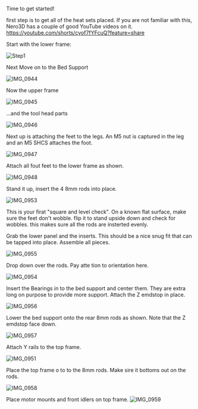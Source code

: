 Time to get started! 

first step is to get all of the heat sets placed.  If you are not familiar with this, Nero3D has a couple of good YouTube videos on it. 
https://youtube.com/shorts/cyof7fYFcuQ?feature=share


Start with the lower frame:

![Step1](https://github.com/FHOGPHIL/Rook_Fabreeko/assets/69829255/ac8cb1ab-2427-40d4-b1e9-deb90d0f06e8)


Next Move on to the Bed Support

![IMG_0944](https://github.com/FHOGPHIL/Rook_Fabreeko/assets/69829255/640278dc-e704-4322-8d72-15dd508da210)


Now the upper frame

![IMG_0945](https://github.com/FHOGPHIL/Rook_Fabreeko/assets/69829255/503c44c5-9dc0-46db-a3d9-452808ec70ff)


...and the tool head parts

![IMG_0946](https://github.com/FHOGPHIL/Rook_Fabreeko/assets/69829255/a4ef54b3-33e8-4f30-85fe-decae257661b)

Next up is attaching the feet to the legs. An M5 nut is captured in the leg and an M5 SHCS attaches the foot.

![IMG_0947](https://github.com/FHOGPHIL/Rook_Fabreeko/assets/69829255/01f12731-5023-4249-940e-ea3da25681cb)


Attach all fout feet to the lower frame as shown. 

![IMG_0948](https://github.com/FHOGPHIL/Rook_Fabreeko/assets/69829255/866ceb6a-32cd-4668-9044-e205617f64af)


Stand it up, insert the 4 8mm rods into place. 

![IMG_0953](https://github.com/FHOGPHIL/Rook_Fabreeko/assets/69829255/88638a28-65c9-48f6-9c29-1095ff2096da)

This is your firat "square and level check". On a known flat surface, make sure the feet don't wobble. flip it to stand upside down and check for wobbles.  this makes sure all the rods are insterted evenly. 

Grab the lower panel and the inserts. This should be a nice snug fit that can be tapped into place. Assemble all pieces. 


![IMG_0955](https://github.com/FHOGPHIL/Rook_Fabreeko/assets/69829255/f4653d7a-c725-4ef4-98ea-43ab73e9f011)


Drop down over the rods. Pay atte tion to orientation here. 

![IMG_0954](https://github.com/FHOGPHIL/Rook_Fabreeko/assets/69829255/a2d6c7e6-98ad-4457-8248-84f978aa8e5b)


Insert the Bearings in to the bed support and center them. They are extra long on purpose to provide more support. Attach the Z emdstop in place. 

![IMG_0956](https://github.com/FHOGPHIL/Rook_Fabreeko/assets/69829255/da90a08e-81c1-499b-bff8-ad5152d4b642)

Lower the bed support onto the rear 8mm rods as shown. Note that the Z emdstop face down. 

![IMG_0957](https://github.com/FHOGPHIL/Rook_Fabreeko/assets/69829255/20f56f12-3ac1-468a-9fe7-f37a9dc6e8f8)


Attach Y rails to the top frame. 

![IMG_0951](https://github.com/FHOGPHIL/Rook_Fabreeko/assets/69829255/ccc64633-b06c-4294-935b-3a0cd30c6e39)


Place the top frame o to to the 8mm rods. Make sire it bottoms out on the rods. 

![IMG_0958](https://github.com/FHOGPHIL/Rook_Fabreeko/assets/69829255/878a4ee0-0a65-4f05-817c-89a194e99c83)


Place motor mounts and front idlers on top frame. 
![IMG_0959](https://github.com/FHOGPHIL/Rook_Fabreeko/assets/69829255/d99a324f-bc6f-404f-9a17-fb48b7716511)

